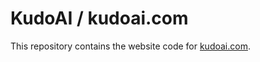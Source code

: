 # KudoAI / kudoai.com

This repository contains the website code for [kudoai.com](https://www.kudoai.com).

